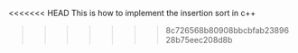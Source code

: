 <<<<<<< HEAD
This is how to implement the insertion sort in c++ 
>>>>>>> 8c726568b80908bbcbfab2389628b75eec208d8b
